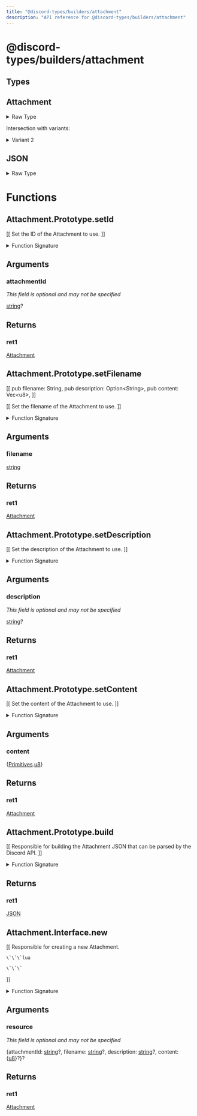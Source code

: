 ```yaml
---
title: "@discord-types/builders/attachment"
description: "API reference for @discord-types/builders/attachment"
---
```


<div id="@discord-types/builders/attachment"></div>

# @discord-types/builders/attachment

<div id="Types"></div>

## Types

<div id="Attachment"></div>

## Attachment

<details>
<summary>Raw Type</summary>

```luau
type Attachment = Attachment.Prototype, & {
	attachmentId: string?,

	filename: string?,

	description: string?,

	content: {Primitives.u8}?
}
```

</details>

Intersection with variants:

<details>
<summary>Variant 2</summary>

<TypeTable
	type={{
		"attachmentId": {
			type: "[string](#string)?",
			description: "",
			required: false
		},
		"filename": {
			type: "[string](#string)?",
			description: "",
			required: false
		},
		"description": {
			type: "[string](#string)?",
			description: "",
			required: false
		},
		"content": {
			type: "\{[Primitives](#module.Primitives).[u8](#u8)\}?",
			description: "",
			required: false
		},
	}}
/>
</details>

<div id="JSON"></div>

## JSON

<details>
<summary>Raw Type</summary>

```luau
type JSON = Attachment.Prototype.build(nil :: any),
```

</details>

<div id="Functions"></div>

# Functions

<div id="Attachment.Prototype.setId"></div>

## Attachment.Prototype.setId

\[\[
	Set the ID of the Attachment to use.
\]\]

<details>
<summary>Function Signature</summary>

```luau
--[[
	Set the ID of the Attachment to use.
]]
function Attachment.Prototype.setId(self: Attachment, attachmentId: string?) -> Attachment end
```

</details>

<div id="Arguments"></div>

## Arguments

<div id="attachmentId"></div>

### attachmentId

*This field is optional and may not be specified*

[string](#string)?

<div id="Returns"></div>

## Returns

<div id="ret1"></div>

### ret1

[Attachment](#Attachment)<div id="Attachment.Prototype.setFilename"></div>

## Attachment.Prototype.setFilename

\[\[
    pub filename: String,
    pub description: Option&lt;String&gt;,
    pub content: Vec&lt;u8&gt;,
\]\]



\[\[
	Set the filename of the Attachment to use.
\]\]



<details>
<summary>Function Signature</summary>

```luau
--[[
    pub filename: String,
    pub description: Option<String>,
    pub content: Vec<u8>,
]]
--[[
	Set the filename of the Attachment to use.
]]
function Attachment.Prototype.setFilename(self: Attachment, filename: string) -> Attachment end
```

</details>

<div id="Arguments"></div>

## Arguments

<div id="filename"></div>

### filename

[string](#string)

<div id="Returns"></div>

## Returns

<div id="ret1"></div>

### ret1

[Attachment](#Attachment)<div id="Attachment.Prototype.setDescription"></div>

## Attachment.Prototype.setDescription

\[\[
	Set the description of the Attachment to use.
\]\]

<details>
<summary>Function Signature</summary>

```luau
--[[
	Set the description of the Attachment to use.
]]
function Attachment.Prototype.setDescription(self: Attachment, description: string?) -> Attachment end
```

</details>

<div id="Arguments"></div>

## Arguments

<div id="description"></div>

### description

*This field is optional and may not be specified*

[string](#string)?

<div id="Returns"></div>

## Returns

<div id="ret1"></div>

### ret1

[Attachment](#Attachment)<div id="Attachment.Prototype.setContent"></div>

## Attachment.Prototype.setContent

\[\[
	Set the content of the Attachment to use.
\]\]



<details>
<summary>Function Signature</summary>

```luau
--[[
	Set the content of the Attachment to use.
]]
function Attachment.Prototype.setContent(self: Attachment, content: {Primitives.u8}) -> Attachment end
```

</details>

<div id="Arguments"></div>

## Arguments

<div id="content"></div>

### content

\{[Primitives](#module.Primitives).[u8](#u8)\}

<div id="Returns"></div>

## Returns

<div id="ret1"></div>

### ret1

[Attachment](#Attachment)<div id="Attachment.Prototype.build"></div>

## Attachment.Prototype.build

\[\[
	Responsible for building the Attachment JSON that can be parsed by the Discord API.
\]\]

<details>
<summary>Function Signature</summary>

```luau
--[[
	Responsible for building the Attachment JSON that can be parsed by the Discord API.
]]
function Attachment.Prototype.build(self: Attachment) -> JSON end
```

</details>

<div id="Returns"></div>

## Returns

<div id="ret1"></div>

### ret1

[JSON](#JSON)<div id="Attachment.Interface.new"></div>

## Attachment.Interface.new

\[\[
	Responsible for creating a new Attachment.

	\`\`\`lua
	
	\`\`\`
\]\]

<details>
<summary>Function Signature</summary>

```luau
--[[
	Responsible for creating a new Attachment.

	\`\`\`lua
	
	\`\`\`
]]
function Attachment.Interface.new(resource: {
		attachmentId: string?,

		filename: string?,

		description: string?,

		content: {u8}?
	}?) -> Attachment end
```

</details>

<div id="Arguments"></div>

## Arguments

<div id="resource"></div>

### resource

*This field is optional and may not be specified*

\{attachmentId: [string](#string)?, filename: [string](#string)?, description: [string](#string)?, content: \{[u8](#u8)\}?\}?

<div id="Returns"></div>

## Returns

<div id="ret1"></div>

### ret1

[Attachment](#Attachment)